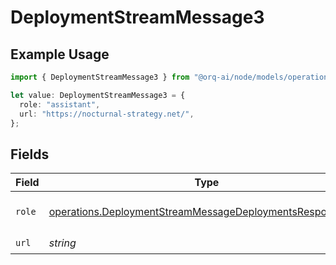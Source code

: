 # DeploymentStreamMessage3

## Example Usage

```typescript
import { DeploymentStreamMessage3 } from "@orq-ai/node/models/operations";

let value: DeploymentStreamMessage3 = {
  role: "assistant",
  url: "https://nocturnal-strategy.net/",
};
```

## Fields

| Field                                                                                                                                  | Type                                                                                                                                   | Required                                                                                                                               | Description                                                                                                                            |
| -------------------------------------------------------------------------------------------------------------------------------------- | -------------------------------------------------------------------------------------------------------------------------------------- | -------------------------------------------------------------------------------------------------------------------------------------- | -------------------------------------------------------------------------------------------------------------------------------------- |
| `role`                                                                                                                                 | [operations.DeploymentStreamMessageDeploymentsResponseRole](../../models/operations/deploymentstreammessagedeploymentsresponserole.md) | :heavy_check_mark:                                                                                                                     | The role of the prompt message                                                                                                         |
| `url`                                                                                                                                  | *string*                                                                                                                               | :heavy_check_mark:                                                                                                                     | N/A                                                                                                                                    |